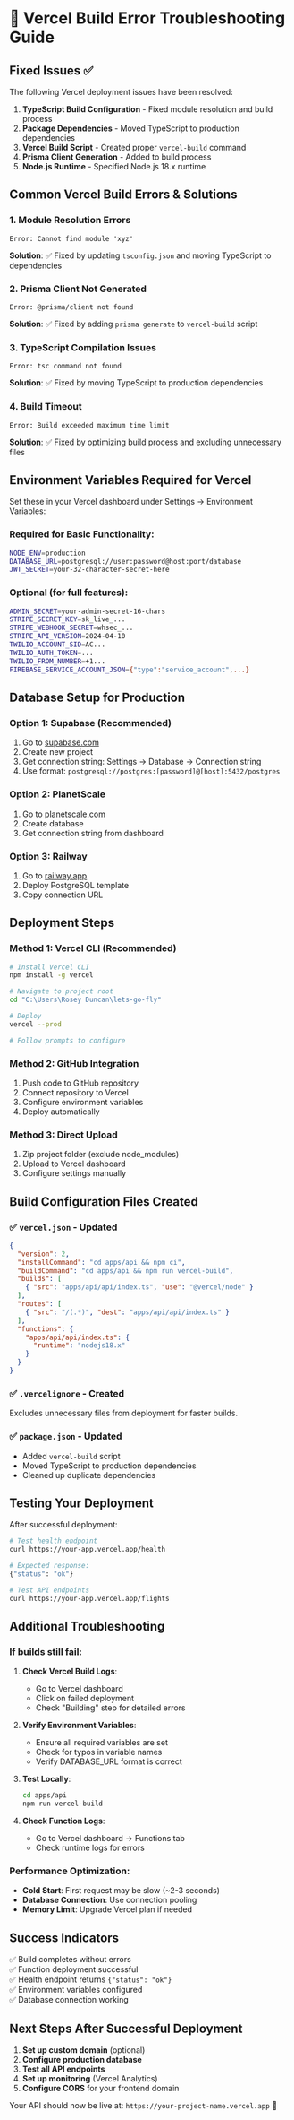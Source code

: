 # 🔧 Vercel Build Error Troubleshooting Guide

## Fixed Issues ✅

The following Vercel deployment issues have been resolved:

1. **TypeScript Build Configuration** - Fixed module resolution and build process
2. **Package Dependencies** - Moved TypeScript to production dependencies 
3. **Vercel Build Script** - Created proper `vercel-build` command
4. **Prisma Client Generation** - Added to build process
5. **Node.js Runtime** - Specified Node.js 18.x runtime

## Common Vercel Build Errors & Solutions

### 1. **Module Resolution Errors**
```
Error: Cannot find module 'xyz'
```
**Solution**: ✅ Fixed by updating `tsconfig.json` and moving TypeScript to dependencies

### 2. **Prisma Client Not Generated**
```
Error: @prisma/client not found
```
**Solution**: ✅ Fixed by adding `prisma generate` to `vercel-build` script

### 3. **TypeScript Compilation Issues**
```
Error: tsc command not found
```
**Solution**: ✅ Fixed by moving TypeScript to production dependencies

### 4. **Build Timeout**
```
Error: Build exceeded maximum time limit
```
**Solution**: ✅ Fixed by optimizing build process and excluding unnecessary files

## Environment Variables Required for Vercel

Set these in your Vercel dashboard under Settings → Environment Variables:

### **Required for Basic Functionality:**
```bash
NODE_ENV=production
DATABASE_URL=postgresql://user:password@host:port/database
JWT_SECRET=your-32-character-secret-here
```

### **Optional (for full features):**
```bash
ADMIN_SECRET=your-admin-secret-16-chars
STRIPE_SECRET_KEY=sk_live_...
STRIPE_WEBHOOK_SECRET=whsec_...
STRIPE_API_VERSION=2024-04-10
TWILIO_ACCOUNT_SID=AC...
TWILIO_AUTH_TOKEN=...
TWILIO_FROM_NUMBER=+1...
FIREBASE_SERVICE_ACCOUNT_JSON={"type":"service_account",...}
```

## Database Setup for Production

### **Option 1: Supabase (Recommended)**
1. Go to [supabase.com](https://supabase.com)
2. Create new project
3. Get connection string: Settings → Database → Connection string
4. Use format: `postgresql://postgres:[password]@[host]:5432/postgres`

### **Option 2: PlanetScale**
1. Go to [planetscale.com](https://planetscale.com)
2. Create database
3. Get connection string from dashboard

### **Option 3: Railway**
1. Go to [railway.app](https://railway.app)
2. Deploy PostgreSQL template
3. Copy connection URL

## Deployment Steps

### **Method 1: Vercel CLI (Recommended)**
```bash
# Install Vercel CLI
npm install -g vercel

# Navigate to project root
cd "C:\Users\Rosey Duncan\lets-go-fly"

# Deploy
vercel --prod

# Follow prompts to configure
```

### **Method 2: GitHub Integration**
1. Push code to GitHub repository
2. Connect repository to Vercel
3. Configure environment variables
4. Deploy automatically

### **Method 3: Direct Upload**
1. Zip project folder (exclude node_modules)
2. Upload to Vercel dashboard
3. Configure settings manually

## Build Configuration Files Created

### ✅ `vercel.json` - Updated
```json
{
  "version": 2,
  "installCommand": "cd apps/api && npm ci",
  "buildCommand": "cd apps/api && npm run vercel-build",
  "builds": [
    { "src": "apps/api/api/index.ts", "use": "@vercel/node" }
  ],
  "routes": [
    { "src": "/(.*)", "dest": "apps/api/api/index.ts" }
  ],
  "functions": {
    "apps/api/api/index.ts": {
      "runtime": "nodejs18.x"
    }
  }
}
```

### ✅ `.vercelignore` - Created
Excludes unnecessary files from deployment for faster builds.

### ✅ `package.json` - Updated
- Added `vercel-build` script
- Moved TypeScript to production dependencies
- Cleaned up duplicate dependencies

## Testing Your Deployment

After successful deployment:

```bash
# Test health endpoint
curl https://your-app.vercel.app/health

# Expected response:
{"status": "ok"}

# Test API endpoints
curl https://your-app.vercel.app/flights
```

## Additional Troubleshooting

### **If builds still fail:**

1. **Check Vercel Build Logs**:
   - Go to Vercel dashboard
   - Click on failed deployment
   - Check "Building" step for detailed errors

2. **Verify Environment Variables**:
   - Ensure all required variables are set
   - Check for typos in variable names
   - Verify DATABASE_URL format is correct

3. **Test Locally**:
   ```bash
   cd apps/api
   npm run vercel-build
   ```

4. **Check Function Logs**:
   - Go to Vercel dashboard → Functions tab
   - Check runtime logs for errors

### **Performance Optimization**:

- **Cold Start**: First request may be slow (~2-3 seconds)
- **Database Connection**: Use connection pooling
- **Memory Limit**: Upgrade Vercel plan if needed

## Success Indicators

✅ Build completes without errors  
✅ Function deployment successful  
✅ Health endpoint returns `{"status": "ok"}`  
✅ Environment variables configured  
✅ Database connection working  

## Next Steps After Successful Deployment

1. **Set up custom domain** (optional)
2. **Configure production database** 
3. **Test all API endpoints**
4. **Set up monitoring** (Vercel Analytics)
5. **Configure CORS** for your frontend domain

Your API should now be live at: `https://your-project-name.vercel.app` 🚀
